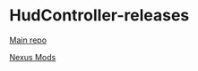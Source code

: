 # HudController-releases
[Main repo](https://github.com/kmy0/HudController)

[Nexus Mods](https://www.nexusmods.com/monsterhunterwilds/mods/2758)
